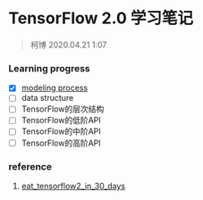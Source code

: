 # TensorFlow 2.0 学习笔记
> 柯博 2020.04.21 1:07  

### Learning progress
- [x]  [modeling process](https://github.com/whu-SpongeBob/algorithm_support/tree/master/frameworks/tensorflow/1.modeling_process)
- [ ]  data structure
- [ ]  TensorFlow的层次结构
- [ ]  TensorFlow的低阶API
- [ ]  TensorFlow的中阶API
- [ ]  TensorFlow的高阶API

### reference
1. [eat_tensorflow2_in_30_days](https://github.com/lyhue1991/eat_tensorflow2_in_30_days)